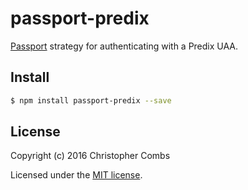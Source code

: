 # passport-predix

[Passport](http://passportjs.org/) strategy for authenticating with a Predix UAA.

## Install

```bash
$ npm install passport-predix --save
```

## License

Copyright (c) 2016 Christopher Combs

Licensed under the [MIT license](LICENSE).
